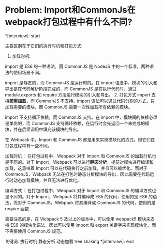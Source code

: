 # Problem: Import和CommonJs在webpack打包过程中有什么不同?

*[interview]: start

主要区别在于它们的执行时机和打包方式:
1. 加载时机:

import 是 ES6 的一种语法，而 CommonJS 是 NodeJS 中的一个标准，两种语法的使用场景不同。

import 是静态的，而 CommonJS 是运行时的。在 import 语法中，模块的引入和导出是在代码解析阶段完成的，而 CommonJS 是在执行代码时，通过 module.exports 和 require 方法进行模块的引入和导出。
2. 打包方式
import 支持**按需加载**，而 CommonJS 不支持。import 语法可以通过代码分割的方式，只加载需要的模块，而 CommonJS 需要一次性加载所有依赖的模块。

import 不支持循环依赖，而 CommonJS 支持。在 import 中，模块间的依赖必须是单向的，而 CommonJS 支持循环依赖，在运行时会先返回一个未完成的模块，并在后续调用中填充该模块的导出。

在 Webpack 中，Import 和 CommonJS 都是用来实现模块化的方式，但它们在打包过程中有一些不同。

加载时机：
在打包过程中，Webpack 对于 Import 和 CommonJS 的加载时机也是不同的。对于 Import，Webpack 可以进行**静态分析**，提前对模块进行编译和加载，这意味着 Import 可以在代码执行之前加载，并且可以被优化。而对于 CommonJS，Webpack 无法在打包时静态分析模块的导出，因此需要在代码运行时动态加载模块，并且无法进行优化。

编译方式：
在打包过程中，Webpack 对于 Import 和 CommonJS 的编译方式也是不同的。对于 Import，Webpack 将其编译成 ES5 的代码，使用的是 ES6 的语法，而对于 CommonJS，Webpack 将其编译成 CommonJS 的代码，使用的是 require 函数

需要注意的是，在 Webpack 5 及以上的版本中，可以使用 webpack5 模块来支持 ES6 的模块化语法，因此可以使用 import 和 export 关键字来实现模块化，而不需要使用 CommonJS 规范。

关键词: 执行时机 静态分析 动态加载 tree shaking
*[interview]: end
